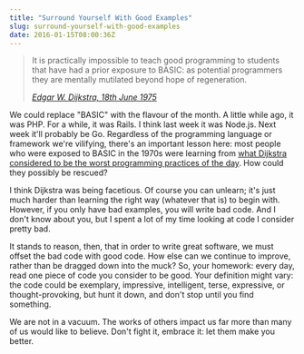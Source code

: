 ```yaml
---
title: "Surround Yourself With Good Examples"
slug: surround-yourself-with-good-examples
date: 2016-01-15T08:00:36Z
---
```


> It is practically impossible to teach good programming to students that have had a prior exposure to BASIC: as potential programmers they are mentally mutilated beyond hope of regeneration.
>
> <cite>[Edgar W. Dijkstra, 18th June 1975][How do we tell truths that might hurt?]</cite>

<!--more-->

We could replace "BASIC" with the flavour of the month. A little while ago, it was PHP. For a while, it was Rails. I think last week it was Node.js. Next week it'll probably be Go. Regardless of the programming language or framework we're vilifying, there's an important lesson here: most people who were exposed to BASIC in the 1970s were learning from [what Dijkstra considered to be the worst programming practices of the day][A Case against the GO TO Statement]. How could they possibly be rescued?

I think Dijkstra was being facetious. Of course you can unlearn; it's just much harder than learning the right way (whatever that is) to begin with. However, if you only have bad examples, you will write bad code. And I don't know about you, but I spent a lot of my time looking at code I consider pretty bad.

It stands to reason, then, that in order to write great software, we must offset the bad code with good code. How else can we continue to improve, rather than be dragged down into the muck? So, your homework: every day, read one piece of code you consider to be good. Your definition might vary: the code could be exemplary, impressive, intelligent, terse, expressive, or thought-provoking, but hunt it down, and don't stop until you find something.

We are not in a vacuum. The works of others impact us far more than many of us would like to believe. Don't fight it, embrace it: let them make you better.

[How do we tell truths that might hurt?]: https://www.cs.virginia.edu/~evans/cs655-S00/readings/ewd498.html
[A Case against the GO TO Statement]: https://www.cs.utexas.edu/users/EWD/transcriptions/EWD02xx/EWD215.html
